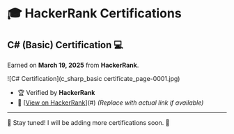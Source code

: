# 🎓 HackerRank Certifications  

## C# (Basic) Certification 💻  
Earned on **March 19, 2025** from **HackerRank**.  

![C# Certification](c_sharp_basic certificate_page-0001.jpg)  

- 🏆 Verified by **HackerRank**  
- 🔗 [[View on HackerRank](https://github.com/meakashu/HackerRank-Certifications/blob/main/c_sharp_basic%20certificate_page-0001.jpg)](#) *(Replace with actual link if available)*  

---
📌 Stay tuned! I will be adding more certifications soon. 🚀  
